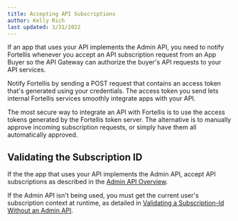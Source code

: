 ```yaml
---
title: Accepting API Subscriptions
author: Kelly Rich
last updated: 3/31/2022
---
```


If an app that uses your API implements the Admin API, you need to notify Fortellis whenever you accept an API subscription request from an App Buyer so the API Gateway can authorize the buyer's API requests to your API services.

Notify Fortellis by sending a POST request that contains an access token that's generated using your credentials. The access token you send lets internal Fortellis services smoothly integrate apps with your API.

The most secure way to integrate an API with Fortellis is to use the access tokens generated by the Fortellis token server. The alternative is to manually approve incoming subscription requests, or simply have them all automatically approved.

## Validating the Subscription ID

If the the app that uses your API implements the Admin API, accept API subscriptions as described in the [Admin API Overview](/docs/tutorials/admin-api/overview).

If the Admin API isn't being used, you must get the current user's subscription context at runtime, as detailed in [Validating a Subscription-Id Without an Admin API](/docs/tutorials/admin-api/no-admin-api).
